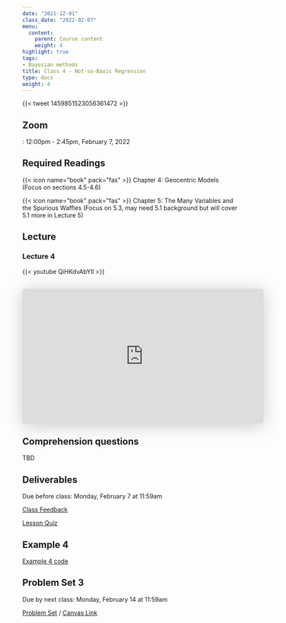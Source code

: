 ```yaml
---
date: "2021-12-01"
class_date: "2022-02-07"
menu:
  content:
    parent: Course content
    weight: 4
highlight: true
tags:
- Bayesian methods
title: Class 4 - Not-so-Basic Regression
type: docs
weight: 4
---
```


{{< tweet 1459851523056361472 >}}

## Zoom

<a href="https://uncc.zoom.us/j/93339403054"><i class="fas fa-video fa-lg"></i></a>: 12:00pm - 2:45pm, February 7, 2022

## Required Readings

{{< icon name="book" pack="fas" >}} Chapter 4: Geocentric Models (Focus on sections 4.5-4.6)

{{< icon name="book" pack="fas" >}} Chapter 5: The Many Variables and the Spurious Waffles (Focus on 5.3, may need 5.1 background but will cover 5.1 more in Lecture 5)

<!--more-->

## Lecture

### Lecture 4

{{< youtube QiHKdvAbYII >}}

<br>

<iframe class="speakerdeck-iframe" frameborder="0" src="https://speakerdeck.com/player/48c57c3d7cf04246bb00b35244e728ce" title="Statistical Rethinking 2022 Lecture 04" allowfullscreen="true" mozallowfullscreen="true" webkitallowfullscreen="true" style="border: 0px; background: padding-box padding-box rgba(0, 0, 0, 0.1); margin: 0px; padding: 0px; border-radius: 6px; box-shadow: rgba(0, 0, 0, 0.2) 0px 5px 40px; width: 560px; height: 314px;" data-ratio="1.78343949044586"></iframe>

<br>

## Comprehension questions

TBD

## Deliverables

Due before class: Monday, February 7 at 11:59am 

<a href="https://forms.gle/zMipNzav3BCL3Rwy9"><i class="fas fa-comment fa-lg"></i>  Class Feedback</a>

<a href="https://uncc.instructure.com/courses/171000/quizzes/331403"><i class="fas fa-question fa-lg"></i>  Lesson Quiz</a>

## Example 4

[Example 4 code](../../example/04-class)

## Problem Set 3

Due by next class: Monday, February 14 at 11:59am

<a href="{{ .Site.baseurl }}/assignment/03-problem-set"><i class="fas fa-pencil-ruler fa-lg"></i>  Problem Set</a> / [Canvas Link](https://uncc.instructure.com/courses/171000/assignments/1415434)
